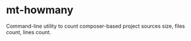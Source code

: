 # mt-howmany
Command-line utility to count composer-based project sources size, files count, lines count.
